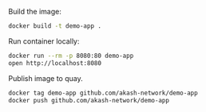 Build the image:
```sh
docker build -t demo-app .
```

Run container locally:
```sh
docker run --rm -p 8080:80 demo-app
open http://localhost:8080
```

Publish image to quay.
```sh
docker tag demo-app github.com/akash-network/demo-app
docker push github.com/akash-network/demo-app
```
